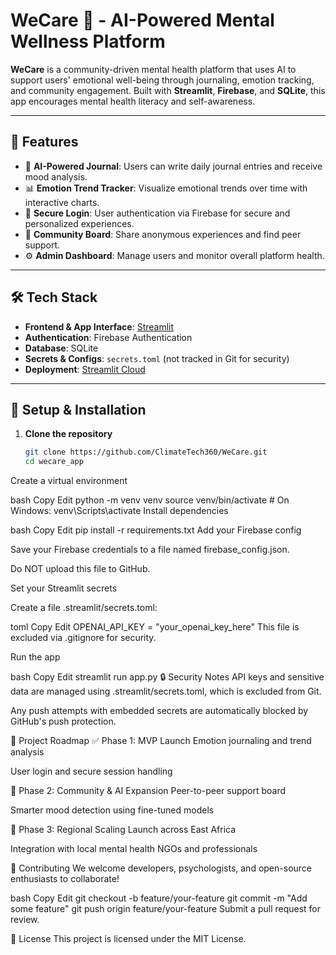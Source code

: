 # WeCare 🌱 - AI-Powered Mental Wellness Platform

**WeCare** is a community-driven mental health platform that uses AI to support users' emotional well-being through journaling, emotion tracking, and community engagement. Built with **Streamlit**, **Firebase**, and **SQLite**, this app encourages mental health literacy and self-awareness.

---

## 🚀 Features

- 🧠 **AI-Powered Journal**: Users can write daily journal entries and receive mood analysis.
- 📊 **Emotion Trend Tracker**: Visualize emotional trends over time with interactive charts.
- 🔐 **Secure Login**: User authentication via Firebase for secure and personalized experiences.
- 🤝 **Community Board**: Share anonymous experiences and find peer support.
- ⚙️ **Admin Dashboard**: Manage users and monitor overall platform health.

---

## 🛠️ Tech Stack

- **Frontend & App Interface**: [Streamlit](https://streamlit.io/)
- **Authentication**: Firebase Authentication
- **Database**: SQLite
- **Secrets & Configs**: `secrets.toml` (not tracked in Git for security)
- **Deployment**: [Streamlit Cloud](https://streamlit.io/cloud)

---

## 🔧 Setup & Installation

1. **Clone the repository**
   ```bash
   git clone https://github.com/ClimateTech360/WeCare.git
   cd wecare_app
Create a virtual environment

bash
Copy
Edit
python -m venv venv
source venv/bin/activate   # On Windows: venv\Scripts\activate
Install dependencies

bash
Copy
Edit
pip install -r requirements.txt
Add your Firebase config

Save your Firebase credentials to a file named firebase_config.json.

Do NOT upload this file to GitHub.

Set your Streamlit secrets

Create a file .streamlit/secrets.toml:

toml
Copy
Edit
OPENAI_API_KEY = "your_openai_key_here"
This file is excluded via .gitignore for security.

Run the app

bash
Copy
Edit
streamlit run app.py
🔒 Security Notes
API keys and sensitive data are managed using .streamlit/secrets.toml, which is excluded from Git.

Any push attempts with embedded secrets are automatically blocked by GitHub's push protection.

📌 Project Roadmap
✅ Phase 1: MVP Launch
Emotion journaling and trend analysis

User login and secure session handling

🚧 Phase 2: Community & AI Expansion
Peer-to-peer support board

Smarter mood detection using fine-tuned models

🚀 Phase 3: Regional Scaling
Launch across East Africa

Integration with local mental health NGOs and professionals

🤝 Contributing
We welcome developers, psychologists, and open-source enthusiasts to collaborate!

bash
Copy
Edit
git checkout -b feature/your-feature
git commit -m "Add some feature"
git push origin feature/your-feature
Submit a pull request for review.

📄 License
This project is licensed under the MIT License.
